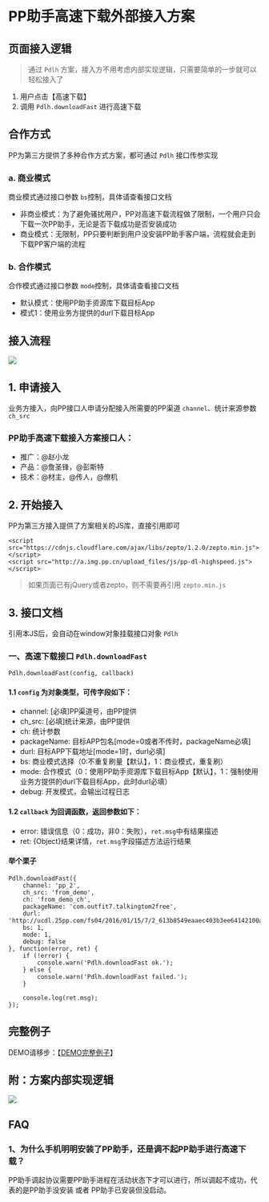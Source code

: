 # PP助手高速下载外部接入方案 #

## 页面接入逻辑 ##
> 通过 `Pdlh` 方案，接入方不用考虑内部实现逻辑，只需要简单的一步就可以轻松接入了

1. 用户点击【高速下载】
2. 调用 `Pdlh.downloadFast` 进行高速下载

## 合作方式 ##
PP为第三方提供了多种合作方式方案，都可通过 `Pdlh` 接口传参实现

### a. 商业模式 ###

商业模式通过接口参数 `bs`控制，具体请查看接口文档

- 非商业模式：为了避免骚扰用户，PP对高速下载流程做了限制，一个用户只会下载一次PP助手，无论是否下载成功是否安装成功
- 商业模式：无限制，PP只要判断到用户没安装PP助手客户端，流程就会走到下载PP客户端的流程

### b. 合作模式 ###

合作模式通过接口参数 `mode`控制，具体请查看接口文档

- 默认模式：使用PP助手资源库下载目标App
- 模式1：使用业务方提供的durl下载目标App

## 接入流程 ##
![](https://github.com/ppfe/pdlh/blob/master/imgs/%E6%8E%A5%E5%85%A5%E6%B5%81%E7%A8%8B.png?raw=true)

## 1. 申请接入 ##
业务方接入，向PP接口人申请分配接入所需要的PP渠道 `channel`、统计来源参数 `ch_src`

### PP助手高速下载接入方案接口人： ###

- 推广：@赵小龙
- 产品：@詹圣锋，@彭斯特
- 技术：@材主，@传人，@僚机

## 2. 开始接入 ##

PP为第三方接入提供了方案相关的JS库，直接引用即可

	<script src="https://cdnjs.cloudflare.com/ajax/libs/zepto/1.2.0/zepto.min.js"></script>
    <script src="http://a.img.pp.cn/upload_files/js/pp-dl-highspeed.js"></script>

> 如果页面已有jQuery或者zepto，则不需要再引用 `zepto.min.js`

## 3. 接口文档 ##
引用本JS后，会自动在window对象挂载接口对象 `Pdlh`

### 一、高速下载接口 `Pdlh.downloadFast` ###

	Pdlh.downloadFast(config, callback)

#### 1.1 `config` 为对象类型，可传字段如下： ####

- channel: [必填]PP渠道号，由PP提供
- ch_src: [必填]统计来源，由PP提供
- ch: 统计参数
- packageName: 目标APP包名[mode=0或者不传时，packageName必填]
- durl: 目标APP下载地址[mode=1时，durl必填]
- bs: 商业模式选择（0:不重复刷量【默认】，1：商业模式，重复刷）
- mode: 合作模式（0：使用PP助手资源库下载目标App【默认】，1：强制使用业务方提供的durl下载目标App，此时durl必填）
- debug: 开发模式，会输出过程日志

#### 1.2 `callback` 为回调函数，返回参数如下： ####

- error: 错误信息（0：成功，非0：失败），`ret.msg`中有结果描述
- ret: {Object}结果详情，`ret.msg`字段描述方法运行结果

#### 举个栗子 ####

	Pdlh.downloadFast({
		channel: 'pp_2',
		ch_src: 'from_demo',
		ch: 'from_demo_ch',
		packageName: 'com.outfit7.talkingtom2free',
		durl: 'http://ucdl.25pp.com/fs04/2016/01/15/7/2_613b8549eaaec403b3ee64142100a861.apk',
		bs: 1,
		mode: 1,
		debug: false
	}, function(error, ret) {
		if (!error) {
			console.warn('Pdlh.downloadFast ok.');
		} else {
			console.warn('Pdlh.downloadFast failed.');
		}

		console.log(ret.msg);
	});


## 完整例子 ##
DEMO请移步：【[DEMO完整例子](https://github.com/ppfe/pdlh/tree/master/demo)】

## 附：方案内部实现逻辑 ##
![](https://github.com/ppfe/pdlh/blob/master/imgs/%E6%96%B9%E6%A1%88%E5%86%85%E9%83%A8%E9%80%BB%E8%BE%91.png?raw=true)

## FAQ ##

### 1、为什么手机明明安装了PP助手，还是调不起PP助手进行高速下载？ ###
PP助手调起协议需要PP助手进程在活动状态下才可以进行，所以调起不成功，代表的是PP助手没安装 或者 PP助手已安装但没启动。
